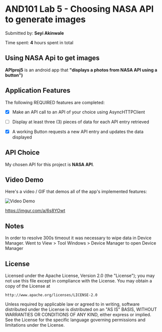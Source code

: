 # AND101 Lab 5 - Choosing NASA API to generate images

Submitted by: **Seyi Akinwale**

Time spent: **4** hours spent in total

## Using NASA Api to get  images

**APIproj5** is an android app that **"displays a photos from NASA API using a button")**

## Application Features

The following REQUIRED features are completed:

- [X] Make an API call to an API of your choice using AsyncHTTPClient
- [ ] Display at least three (3) pieces of data for each API entry retrieved
- [X] A working Button requests a new API entry and updates the data displayed



## API Choice

My chosen API for this project is **NASA API**.

## Video Demo

Here's a video / GIF that demos all of the app's implemented features:

<img src='http://i.imgur.com/B1TuhkU.gif' title='Video Demo' width='' alt='Video Demo' />

https://imgur.com/a/6s8YOwt

## Notes
In order to resolve 300s timeout it was necessary to wipe data in Device Manager.
Went to View > Tool Windows > Device Manager to open Device Manager

## License

Licensed under the Apache License, Version 2.0 (the "License");
you may not use this file except in compliance with the License.
You may obtain a copy of the License at

    http://www.apache.org/licenses/LICENSE-2.0

Unless required by applicable law or agreed to in writing, software
distributed under the License is distributed on an "AS IS" BASIS,
WITHOUT WARRANTIES OR CONDITIONS OF ANY KIND, either express or implied.
See the License for the specific language governing permissions and
limitations under the License.
